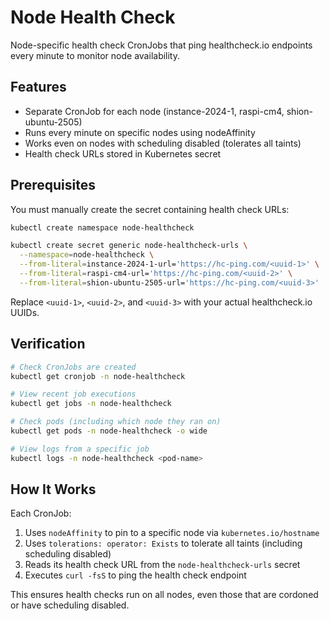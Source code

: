 # Node Health Check

Node-specific health check CronJobs that ping healthcheck.io endpoints every minute to monitor node availability.

## Features

- Separate CronJob for each node (instance-2024-1, raspi-cm4, shion-ubuntu-2505)
- Runs every minute on specific nodes using nodeAffinity
- Works even on nodes with scheduling disabled (tolerates all taints)
- Health check URLs stored in Kubernetes secret

## Prerequisites

You must manually create the secret containing health check URLs:

```bash
kubectl create namespace node-healthcheck

kubectl create secret generic node-healthcheck-urls \
  --namespace=node-healthcheck \
  --from-literal=instance-2024-1-url='https://hc-ping.com/<uuid-1>' \
  --from-literal=raspi-cm4-url='https://hc-ping.com/<uuid-2>' \
  --from-literal=shion-ubuntu-2505-url='https://hc-ping.com/<uuid-3>'
```

Replace `<uuid-1>`, `<uuid-2>`, and `<uuid-3>` with your actual healthcheck.io UUIDs.

## Verification

```bash
# Check CronJobs are created
kubectl get cronjob -n node-healthcheck

# View recent job executions
kubectl get jobs -n node-healthcheck

# Check pods (including which node they ran on)
kubectl get pods -n node-healthcheck -o wide

# View logs from a specific job
kubectl logs -n node-healthcheck <pod-name>
```

## How It Works

Each CronJob:

1. Uses `nodeAffinity` to pin to a specific node via `kubernetes.io/hostname`
2. Uses `tolerations: operator: Exists` to tolerate all taints (including scheduling disabled)
3. Reads its health check URL from the `node-healthcheck-urls` secret
4. Executes `curl -fsS` to ping the health check endpoint

This ensures health checks run on all nodes, even those that are cordoned or have scheduling disabled.
